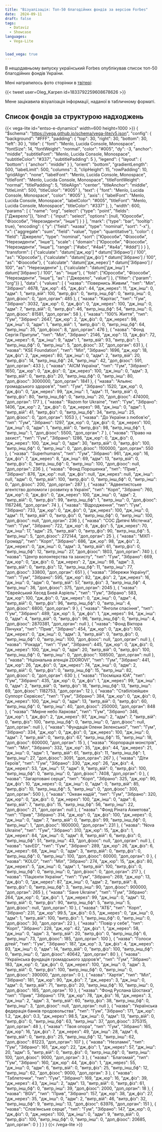 ```yaml
---
title: "Візуалізація: Топ-50 благодійних фондів за версією Forbes"
date:  2024-09-11
draft: false
tags:
  - Dataviz
  - Showcase
languages:
  - Vega-Lite


load_vega: true
---
```


В нещодавньому випуску український Forbes опублікував список топ-50 благодійних фондів України.

Мені натрапилось фото сторінки в [твітері](https://x.com/Oleg_Karpen/status/1833792259608678626): 

{{< tweet user=Oleg_Karpen id=1833792259608678626 >}}

Мене зацікавила візуалізація інформації, наданої в табличному форматі.

## Список фондів за структурою надходжень


{{< vega-lite id="entso-e-dynamics" width=600 height=1000 >}}
{
  "$schema": "https://vega.github.io/schema/vega-lite/v5.json",
  "config": {
    "background": "#FFF",
    "padding": {
      "top": 30,
      "right": 30,
      "bottom": 30,
      "left": 30
    },
    "title": {
      "font": "Menlo, Lucida Console, Monospace",
      "fontSize": 14,
      "fontWeight": "normal",
      "color": "#005",
      "dy": -3,
      "anchor": "middle",
      "subtitleFont": "Menlo, Lucida Console, Monospace",
      "subtitleColor": "#337",
      "subtitlePadding": 5
    },
    "legend": {
      "layout": {
        "bottom": {
          "anchor": "middle"
        }
      },
      "orient": "bottom",
      "gradientLength": 500,
      "labelLimit": 500,
      "columns": 3,
      "clipHeight": 15,
      "rowPadding": 10,
      "gridAlign": "none",
      "labelFont": "Menlo, Lucida Console, Monospace",
      "titleFont": "Menlo, Lucida Console, Monospace",
      "titleFontWeight": "normal",
      "titlePadding": 5,
      "titleAlign": "center",
      "titleAnchor": "middle",
      "titleLimit": 500,
      "titleColor": "#005"
    },
    "text": {
      "font": "Menlo, Lucida Console, Monospace",
      "color": "#005"
    },
    "axis": {
      "labelFont": "Menlo, Lucida Console, Monospace",
      "labelColor": "#005",
      "titleFont": "Menlo, Lucida Console, Monospace",
      "titleColor": "#337"
    },
  },
  "width": 600,
  "params": [
    {
      "name": "org",
      "select": {"type": "point", "fields": ["Джерело"]},
      "bind": {
        "input": "select",
        "options": [null, "Юрособи", "Фізособи", "Нерезиденти", "Інше"]
      }
    }
  ],
  "mark": {"type": "bar", "tooltip": true},
  "encoding": {
    "y": {"field": "назва", "type": "nominal", "sort": "-x"},
    "x": {"aggregate": "sum", "field": "value", "type": "quantitative"},
    "color": {
      "field": "Джерело",
      "type": "nominal",
      "sort": ["Юрособи", "Фізособи", "Нерезиденти", "Інше"],
      "scale": {
        "domain": ["Юрособи", "Фізособи", "Нерезиденти", "Інше"],
        "range": ["#abc", "#4a4", "#a4a", "#ddd"]
      }
    }
  },
  "transform": [
    {"calculate": "datum['дж_юр'] * datum['Зібрано'] / 100", "as": "Юрособи"},
    {"calculate": "datum['дж_фіз'] * datum['Зібрано'] / 100", "as": "Фізособи"},
    {
      "calculate": "datum['дж_нерез'] * datum['Зібрано'] / 100",
      "as": "Нерезиденти"
    },
    {"calculate": "datum['дж_інш'] * datum['Зібрано'] / 100", "as": "Інше"},
    {
      "fold": ["Юрособи", "Фізособи", "Нерезиденти", "Інше"],
      "as": ["Джерело", "value"]
    },
    {"filter": {"param": "org"}}
  ],
  "data": {
    "values": [
      {
        "назва": "Повернись Живим",
        "тип": "Міл",
        "Зібрано": 4678,
        "дж_юр": 45,
        "дж_фіз": 44,
        "дж_нерез": 11,
        "дж_інш": 0,
        "адм": 1,
        "витр_вій": 100,
        "витр_фіз": 0,
        "витр_інш_бф": 0,
        "витр_інш": 0,
        "доп_фізос": 0,
        "доп_орган": 485
      },
      {
        "назва": "Карітас",
        "тип": "Гум",
        "Зібрано": 3032,
        "дж_юр": 0,
        "дж_фіз": 0,
        "дж_нерез": 100,
        "дж_інш": 0,
        "адм": 7,
        "витр_вій": 0,
        "витр_фіз": 46,
        "витр_інш_бф": 54,
        "витр_інш": 0,
        "доп_фізос": 81581,
        "доп_орган": 58
      },
      {
        "назва": "100% Життя",
        "тип": "Гум",
        "Зібрано": 2647,
        "дж_юр": 2,
        "дж_фіз": 0,
        "дж_нерез": 98,
        "дж_інш": 0,
        "адм": 1,
        "витр_вій": 1,
        "витр_фіз": 0,
        "витр_інш_бф": 64,
        "витр_інш": 35,
        "доп_фізос": 8,
        "доп_орган": 476
      },
      {
        "назва": "Фонд Сергія Притули",
        "тип": "Міл",
        "Зібрано": 2146,
        "дж_юр": 13,
        "дж_фіз": 72,
        "дж_нерез": 6,
        "дж_інш": 9,
        "адм": 1,
        "витр_вій": 93,
        "витр_фіз": 1,
        "витр_інш_бф": 0,
        "витр_інш": 5,
        "доп_фізос": 37,
        "доп_орган": 631
      },
      {
        "назва": "KSE Foundation",
        "тип": "Міл",
        "Зібрано": 1696,
        "дж_юр": 18,
        "дж_фіз": 2,
        "дж_нерез": 80,
        "дж_інш": 0,
        "адм": 2,
        "витр_вій": 20,
        "витр_фіз": 14,
        "витр_інш_бф": 24,
        "витр_інш": 42,
        "доп_фізос": 591,
        "доп_орган": 433
      },
      {
        "назва": "AICM Україна",
        "тип": "Гум",
        "Зібрано": 1650,
        "дж_юр": 0,
        "дж_фіз": 0,
        "дж_нерез": 100,
        "дж_інш": 0,
        "адм": 3,
        "витр_вій": 0,
        "витр_фіз": 20,
        "витр_інш_бф": 0,
        "витр_інш": 80,
        "доп_фізос": 3000000,
        "доп_орган": 1841
      },
      {
        "назва": "Альянс громадського здоровʼя",
        "тип": "Гум",
        "Зібрано": 1520,
        "дж_юр": 0,
        "дж_фіз": 0,
        "дж_нерез": 99,
        "дж_інш": 1,
        "адм": 11,
        "витр_вій": 0,
        "витр_фіз": 80,
        "витр_інш_бф": 0,
        "витр_інш": 20,
        "доп_фізос": 474000,
        "доп_орган": 177
      },
      {
        "назва": "Razom for Ukraine",
        "тип": "Гум",
        "Зібрано": 1406,
        "дж_юр": 2,
        "дж_фіз": 0,
        "дж_нерез": 98,
        "дж_інш": 0,
        "адм": 1,
        "витр_вій": 41,
        "витр_фіз": 0,
        "витр_інш_бф": 34,
        "витр_інш": 25,
        "доп_фізос": 0,
        "доп_орган": 1053
      },
      {
        "назва": "До України з любовʼю",
        "тип": "Гум",
        "Зібрано": 1297,
        "дж_юр": 0,
        "дж_фіз": 0,
        "дж_нерез": 100,
        "дж_інш": 0,
        "адм": 1,
        "витр_вій": 0,
        "витр_фіз": 98,
        "витр_інш_бф": 1,
        "витр_інш": 1,
        "доп_фізос": 5500,
        "доп_орган": 7
      },
      {
        "назва": "Право на захист",
        "тип": "Гум",
        "Зібрано": 1286,
        "дж_юр": 0,
        "дж_фіз": 0,
        "дж_нерез": 100,
        "дж_інш": 0,
        "адм": 30,
        "витр_вій": 0,
        "витр_фіз": 100,
        "витр_інш_бф": 0,
        "витр_інш": 0,
        "доп_фізос": 1100000,
        "доп_орган": 550
      },
      {
        "назва": "Superhumans",
        "тип": "Гум",
        "Зібрано": 961,
        "дж_юр": 16,
        "дж_фіз": 7,
        "дж_нерез": 8,
        "дж_інш": 69,
        "адм": 13,
        "витр_вій": 0,
        "витр_фіз": 0,
        "витр_інш_бф": 0,
        "витр_інш": 100,
        "доп_фізос": null,
        "доп_орган": 236
      },
      {
        "назва": "Фонд Порошенка",
        "тип": "Прив",
        "Зібрано": 876,
        "дж_юр": null,
        "дж_фіз": null,
        "дж_нерез": null,
        "дж_інш": null,
        "адм": 0,
        "витр_вій": 100,
        "витр_фіз": 0,
        "витр_інш_бф": 0,
        "витр_інш": 0,
        "доп_фізос": 200,
        "доп_орган": 287
      },
      {
        "назва": "Адвентистське агентство допомоги і розвитку в Україні",
        "тип": "Корп",
        "Зібрано": 760,
        "дж_юр": 0,
        "дж_фіз": 0,
        "дж_нерез": 100,
        "дж_інш": 0,
        "адм": 2,
        "витр_вій": 0,
        "витр_фіз": 99,
        "витр_інш_бф": 1,
        "витр_інш": 0,
        "доп_фізос": 1167246,
        "доп_орган": 74
      },
      {
        "назва": "Відродження",
        "тип": "Гум",
        "Зібрано": 733,
        "дж_юр": 0,
        "дж_фіз": 0,
        "дж_нерез": 100,
        "дж_інш": 0,
        "адм": 11,
        "витр_вій": 0,
        "витр_фіз": 0,
        "витр_інш_бф": 0,
        "витр_інш": 100,
        "доп_фізос": null,
        "доп_орган": 236
      },
      {
        "назва": "СОС Дитячі Містечка",
        "тип": "Гум",
        "Зібрано": 722,
        "дж_юр": 8,
        "дж_фіз": 5,
        "дж_нерез": 70,
        "дж_інш": 17,
        "адм": 25,
        "витр_вій": 0,
        "витр_фіз": 90,
        "витр_інш_бф": 5,
        "витр_інш": 5,
        "доп_фізос": 272144,
        "доп_орган": 25
      },
      {
        "назва": "МХП - Громаді",
        "тип": "Корп",
        "Зібрано": 686,
        "дж_юр": 98,
        "дж_фіз": 2,
        "дж_нерез": 0,
        "дж_інш": 0,
        "адм": 3,
        "витр_вій": 61,
        "витр_фіз": 0,
        "витр_інш_бф": 12,
        "витр_інш": 27,
        "доп_фізос": 1803,
        "доп_орган": 740
      },
      {
        "назва": "Центр волонтерства та захисту",
        "тип": "Гум",
        "Зібрано": 669,
        "дж_юр": 0,
        "дж_фіз": 0,
        "дж_нерез": 2,
        "дж_інш": 98,
        "адм": 3,
        "витр_вій": 0,
        "витр_фіз": 12,
        "витр_інш_бф": 11,
        "витр_інш": 77,
        "доп_фізос": 33800,
        "доп_орган": 651
      },
      {
        "назва": "Збережи Україну!",
        "тип": "Гум",
        "Зібрано": 595,
        "дж_юр": 82,
        "дж_фіз": 2,
        "дж_нерез": 16,
        "дж_інш": 0,
        "адм": 0,
        "витр_вій": 57,
        "витр_фіз": 3,
        "витр_інш_бф": 4,
        "витр_інш": 36,
        "доп_фізос": 375,
        "доп_орган": 2045
      },
      {
        "назва": "Єврейський Хесед Бней Азріель",
        "тип": "Гум",
        "Зібрано": 583,
        "дж_юр": 100,
        "дж_фіз": 0,
        "дж_нерез": 0,
        "дж_інш": 0,
        "адм": 4,
        "витр_вій": 0,
        "витр_фіз": 96,
        "витр_інш_бф": 0,
        "витр_інш": 4,
        "доп_фізос": 6800,
        "доп_орган": 9
      },
      {
        "назва": "Янголи спасіння",
        "тип": "Гум",
        "Зібрано": 489,
        "дж_юр": 5,
        "дж_фіз": 1,
        "дж_нерез": 94,
        "дж_інш": 0,
        "адм": 4,
        "витр_вій": 0,
        "витр_фіз": 96,
        "витр_інш_бф": 0,
        "витр_інш": 4,
        "доп_фізос": 2870381,
        "доп_орган": null
      },
      {
        "назва": "Фонд Віктора Пінчука",
        "тип": "Прив",
        "Зібрано": 454,
        "дж_юр": 0,
        "дж_фіз": 100,
        "дж_нерез": 0,
        "дж_інш": 0,
        "адм": 3,
        "витр_вій": 0,
        "витр_фіз": 0,
        "витр_інш_бф": 0,
        "витр_інш": 100,
        "доп_фізос": null,
        "доп_орган": null
      },
      {
        "назва": "Рокада",
        "тип": "Гум",
        "Зібрано": 445,
        "дж_юр": 0,
        "дж_фіз": 0,
        "дж_нерез": 100,
        "дж_інш": 0,
        "адм": 20,
        "витр_вій": 0,
        "витр_фіз": 100,
        "витр_інш_бф": 0,
        "витр_інш": 0,
        "доп_фізос": 108500,
        "доп_орган": null
      },
      {
        "назва": "Нціональна агенція ZDOROVI",
        "тип": "Гум",
        "Зібрано": 441,
        "дж_юр": 26,
        "дж_фіз": 0,
        "дж_нерез": 74,
        "дж_інш": 0,
        "адм": 2,
        "витр_вій": 0,
        "витр_фіз": 0,
        "витр_інш_бф": 15,
        "витр_інш": 82,
        "доп_фізос": 0,
        "доп_орган": 630
      },
      {
        "назва": "Посмішка ЮА",
        "тип": "Гум",
        "Зібрано": 435,
        "дж_юр": 0,
        "дж_фіз": 1,
        "дж_нерез": 99,
        "дж_інш": 0,
        "адм": 2,
        "витр_вій": 0,
        "витр_фіз": 18,
        "витр_інш_бф": 13,
        "витр_інш": 69,
        "доп_фізос": 1182753,
        "доп_орган": 12
      },
      {
        "назва": "Стабілізейшен Суппорт Сервісес",
        "тип": "Гум",
        "Зібрано": 384,
        "дж_юр": 0,
        "дж_фіз": 0,
        "дж_нерез": 100,
        "дж_інш": 0,
        "адм": 13,
        "витр_вій": 0,
        "витр_фіз": 60,
        "витр_інш_бф": 0,
        "витр_інш": 40,
        "доп_фізос": 250000,
        "доп_орган": 848
      },
      {
        "назва": "Мирне небо Харкова",
        "тип": "Гум",
        "Зібрано": 346,
        "дж_юр": 1,
        "дж_фіз": 2,
        "дж_нерез": 97,
        "дж_інш": 2,
        "адм": 7,
        "витр_вій": 0,
        "витр_фіз": 100,
        "витр_інш_бф": 0,
        "витр_інш": 0,
        "доп_фізос": null,
        "доп_орган": null
      },
      {
        "назва": "Фундація Олени Зеленської",
        "тип": "Гум",
        "Зібрано": 334,
        "дж_юр": 0,
        "дж_фіз": 0,
        "дж_нерез": 100,
        "дж_інш": 0,
        "адм": 7,
        "витр_вій": 0,
        "витр_фіз": 67,
        "витр_інш_бф": 15,
        "витр_інш": 18,
        "доп_фізос": 600000,
        "доп_орган": 15
      },
      {
        "назва": "Корпорація монстрів",
        "тип": "Міл",
        "Зібрано": 332,
        "дж_юр": 35,
        "дж_фіз": 44,
        "дж_нерез": 21,
        "дж_інш": 0,
        "адм": 1,
        "витр_вій": 61,
        "витр_фіз": 11,
        "витр_інш_бф": 1,
        "витр_інш": 27,
        "доп_фізос": 3091,
        "доп_орган": 267
      },
      {
        "назва": "Діти Героїв",
        "тип": "Гум",
        "Зібрано": 330,
        "дж_юр": 26,
        "дж_фіз": 4,
        "дж_нерез": 53,
        "дж_інш": 17,
        "адм": 9,
        "витр_вій": 0,
        "витр_фіз": 100,
        "витр_інш_бф": 0,
        "витр_інш": 0,
        "доп_фізос": 7408,
        "доп_орган": 0
      },
      {
        "назва": "Загартовані серця",
        "тип": "Корп",
        "Зібрано": 325,
        "дж_юр": 90,
        "дж_фіз": 10,
        "дж_нерез": 0,
        "дж_інш": 0,
        "адм": 0,
        "витр_вій": 85,
        "витр_фіз": 10,
        "витр_інш_бф": 5,
        "витр_інш": 0,
        "доп_фізос": 300,
        "доп_орган": 500
      },
      {
        "назва": "Океан надій",
        "тип": "Гум",
        "Зібрано": 320,
        "дж_юр": 0,
        "дж_фіз": 0,
        "дж_нерез": 100,
        "дж_інш": 0,
        "адм": 6,
        "витр_вій": 7,
        "витр_фіз": 15,
        "витр_інш_бф": 56,
        "витр_інш": 22,
        "доп_фізос": 21,
        "доп_орган": null
      },
      {
        "назва": "Фонд Ріната Ахметова",
        "тип": "Прив",
        "Зібрано": 314,
        "дж_юр": 0,
        "дж_фіз": 100,
        "дж_нерез": 0,
        "дж_інш": 0,
        "адм": 7,
        "витр_вій": 0,
        "витр_фіз": 99,
        "витр_інш_бф": 0,
        "витр_інш": 1,
        "доп_фізос": 1600000,
        "доп_орган": 231
      },
      {
        "назва": "Nova Ukraine",
        "тип": "Гум",
        "Зібрано": 310,
        "дж_юр": 15,
        "дж_фіз": 1,
        "дж_нерез": 84,
        "дж_інш": 0,
        "адм": 8,
        "витр_вій": 6,
        "витр_фіз": 0,
        "витр_інш_бф": 51,
        "витр_інш": 43,
        "доп_фізос": null,
        "доп_орган": null
      },
      {
        "назва": "savED",
        "тип": "Гум",
        "Зібрано": 289,
        "дж_юр": 26,
        "дж_фіз": 6,
        "дж_нерез": 68,
        "дж_інш": 0,
        "адм": 3,
        "витр_вій": 0,
        "витр_фіз": 0,
        "витр_інш_бф": 0,
        "витр_інш": 100,
        "доп_фізос": 60000,
        "доп_орган": 0
      },
      {
        "назва": "KOLO",
        "тип": "Міл",
        "Зібрано": 274,
        "дж_юр": 15,
        "дж_фіз": 80,
        "дж_нерез": 5,
        "дж_інш": 0,
        "адм": 1,
        "витр_вій": 100,
        "витр_фіз": 0,
        "витр_інш_бф": 0,
        "витр_інш": 0,
        "доп_фізос": 0,
        "доп_орган": 217
      },
      {
        "назва": "Пацієнти України",
        "тип": "Гум",
        "Зібрано": 269,
        "дж_юр": 13,
        "дж_фіз": 0,
        "дж_нерез": 87,
        "дж_інш": 0,
        "адм": 2,
        "витр_вій": 8,
        "витр_фіз": 0,
        "витр_інш_бф": 3,
        "витр_інш": 90,
        "доп_фізос": 900000,
        "доп_орган": 265
      },
      {
        "назва": "Save Ukraine",
        "тип": "Гум",
        "Зібрано": 264,
        "дж_юр": 0,
        "дж_фіз": 1,
        "дж_нерез": 99,
        "дж_інш": 0,
        "адм": 12,
        "витр_вій": 0,
        "витр_фіз": 90,
        "витр_інш_бф": 5,
        "витр_інш": 5,
        "доп_фізос": null,
        "доп_орган": 10
      },
      {
        "назва": "АТБ",
        "тип": "Корп",
        "Зібрано": 231,
        "дж_юр": 99.5,
        "дж_фіз": 0.5,
        "дж_нерез": 0,
        "дж_інш": 0,
        "адм": 1,
        "витр_вій": 100,
        "витр_фіз": 1,
        "витр_інш_бф": 0,
        "витр_інш": 0,
        "доп_фізос": 30,
        "доп_орган": 22
      },
      {
        "назва": "Повір у себе",
        "тип": "Корп",
        "Зібрано": 228,
        "дж_юр": 42,
        "дж_фіз": 1,
        "дж_нерез": 58,
        "дж_інш": 0,
        "адм": 3,
        "витр_вій": 20,
        "витр_фіз": 0,
        "витр_інш_бф": 6,
        "витр_інш": 73,
        "доп_фізос": 185,
        "доп_орган": 100
      },
      {
        "назва": "Голоси дітей",
        "тип": "Гум",
        "Зібрано": 187,
        "дж_юр": 3,
        "дж_фіз": 4,
        "дж_нерез": 93,
        "дж_інш": 0,
        "адм": 14,
        "витр_вій": 0,
        "витр_фіз": 100,
        "витр_інш_бф": 0,
        "витр_інш": 0,
        "доп_фізос": 40642,
        "доп_орган": 80
      },
      {
        "назва": "Українська фундація громадського здоровʼя",
        "тип": "Гум",
        "Зібрано": 183,
        "дж_юр": 0,
        "дж_фіз": 0,
        "дж_нерез": 100,
        "дж_інш": 0,
        "адм": 3,
        "витр_вій": 0,
        "витр_фіз": 100,
        "витр_інш_бф": 0,
        "витр_інш": 0,
        "доп_фізос": 390000,
        "доп_орган": 0
      },
      {
        "назва": "Хартія",
        "тип": "Міл",
        "Зібрано": 181,
        "дж_юр": 90,
        "дж_фіз": 7,
        "дж_нерез": 3,
        "дж_інш": 0,
        "адм": 0,
        "витр_вій": 71,
        "витр_фіз": 20,
        "витр_інш_бф": 10,
        "витр_інш": 0,
        "доп_фізос": 165,
        "доп_орган": 10
      },
      {
        "назва": "Фонд Руслана Шостака",
        "тип": "Прив",
        "Зібрано": 179,
        "дж_юр": 78,
        "дж_фіз": 16,
        "дж_нерез": 3,
        "дж_інш": 2,
        "адм": 3,
        "витр_вій": 60,
        "витр_фіз": 38,
        "витр_інш_бф": 0,
        "витр_інш": 3,
        "доп_фізос": null,
        "доп_орган": null
      },
      {
        "назва": "Українська федерація банків продовольства",
        "тип": "Гум",
        "Зібрано": 171,
        "дж_юр": 1.2,
        "дж_фіз": 0.3,
        "дж_нерез": 98.5,
        "дж_інш": 0,
        "адм": 13,
        "витр_вій": 0,
        "витр_фіз": 0,
        "витр_інш_бф": 63,
        "витр_інш": 37,
        "доп_фізос": 375315,
        "доп_орган": 48
      },
      {
        "назва": "Твоя опора",
        "тип": "Гум",
        "Зібрано": 165,
        "дж_юр": 16,
        "дж_фіз": 7,
        "дж_нерез": 49,
        "дж_інш": 28,
        "адм": 6,
        "витр_вій": 0,
        "витр_фіз": 25,
        "витр_інш_бф": 12,
        "витр_інш": 62,
        "доп_фізос": 81223,
        "доп_орган": 107
      },
      {
        "назва": "Незламні",
        "тип": "Гум",
        "Зібрано": 161,
        "дж_юр": 22,
        "дж_фіз": 1,
        "дж_нерез": 57,
        "дж_інш": 20,
        "адм": 5,
        "витр_вій": 0,
        "витр_фіз": 0,
        "витр_інш_бф": 0,
        "витр_інш": 100,
        "доп_фізос": 9000,
        "доп_орган": 3
      },
      {
        "назва": "Благомай",
        "тип": "Гум",
        "Зібрано": 160,
        "дж_юр": 44,
        "дж_фіз": 1,
        "дж_нерез": 55,
        "дж_інш": 0,
        "адм": 6,
        "витр_вій": 0,
        "витр_фіз": 25,
        "витр_інш_бф": 12,
        "витр_інш": 62,
        "доп_фізос": 9000,
        "доп_орган": 3
      },
      {
        "назва": "Таблеточки",
        "тип": "Гум",
        "Зібрано": 169,
        "дж_юр": 16,
        "дж_фіз": 39,
        "дж_нерез": 43,
        "дж_інш": 2,
        "адм": 13,
        "витр_вій": 0,
        "витр_фіз": 61,
        "витр_інш_бф": 0,
        "витр_інш": 39,
        "доп_фізос": 2000,
        "доп_орган": 18
      },
      {
        "назва": "BGV",
        "тип": "Прив",
        "Зібрано": 157,
        "дж_юр": 38,
        "дж_фіз": 27,
        "дж_нерез": 35,
        "дж_інш": 0,
        "адм": 2,
        "витр_вій": 46,
        "витр_фіз": 32,
        "витр_інш_бф": 9,
        "витр_інш": 13,
        "доп_фізос": 63976,
        "доп_орган": 151
      },
      {
        "назва": "Словʼянське серце",
        "тип": "Гум",
        "Зібрано": 147,
        "дж_юр": 0,
        "дж_фіз": 0,
        "дж_нерез": 100,
        "дж_інш": 0,
        "адм": 9,
        "витр_вій": 0,
        "витр_фіз": 100,
        "витр_інш_бф": 0,
        "витр_інш": 0,
        "доп_фізос": 20685,
        "доп_орган": 0
      }
    ]
  }
}
{{< /vega-lite >}}
